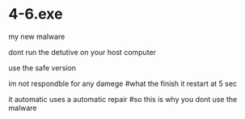 # 4-6.exe

my new malware

dont run the detutive on your host computer

use the safe version

im not respondble for any damege
#what the finish
it restart at 5 sec

it automatic uses a automatic repair
#so this is why you dont use the  malware

